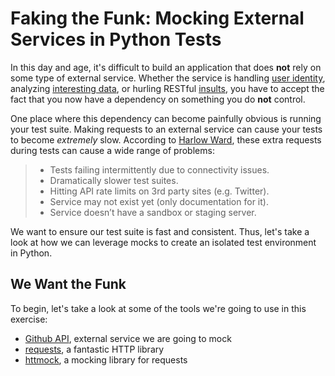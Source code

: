 # Faking the Funk: Mocking External Services in Python Tests

In this day and age, it's difficult to build an application that does **not**
rely on some type of external service. Whether the service is handling
[user identity][1], analyzing [interesting data][2], or hurling RESTful
[insults][3], you have to accept the fact that you now have a dependency on
something you do **not** control.

One place where this dependency can become painfully obvious is running your
test suite. Making requests to an external service can cause your tests
to become *extremely* slow. According to [Harlow Ward][6], these extra requests
during tests can cause a wide range of problems:

> - Tests failing intermittently due to connectivity issues.
> - Dramatically slower test suites.
> - Hitting API rate limits on 3rd party sites (e.g. Twitter).
> - Service may not exist yet (only documentation for it).
> - Service doesn’t have a sandbox or staging server.

We want to ensure our test suite is fast and consistent. Thus, let's take a
look at how we can leverage mocks to create an isolated test environment in
Python.

## We Want the Funk

To begin, let's take a look at some of the tools we're going to use in this
exercise:

- [Github API][9], external service we are going to mock
- [requests][7], a fantastic HTTP library
- [httmock][8], a mocking library for requests


[1]: https://dev.twitter.com/docs/auth
[2]: https://developer.github.com/v3/issues/
[3]: http://foaas.herokuapp.com/
[4]: http://blog.codinghorror.com/the-prototype-pitfall/
[5]: https://twitter.com/futuresanta
[6]: http://robots.thoughtbot.com/how-to-stub-external-services-in-tests
[7]: http://docs.python-requests.org/
[8]: https://github.com/patrys/httmock
[9]: https://developer.github.com/v3/
